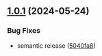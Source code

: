 ## [1.0.1](https://github.com/adobe/aem-experimentation/compare/v1.0.0...v1.0.1) (2024-05-24)


### Bug Fixes 

* semantic release ([5040fa8](https://github.com/adobe/aem-experimentation/commit/5040fa88c7a01b032431967e230abaaf6d69f9d6))
